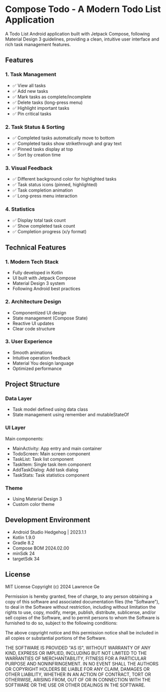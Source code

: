 # Compose Todo - A Modern Todo List Application

A Todo List Android application built with Jetpack Compose, following Material Design 3 guidelines, providing a clean, intuitive user interface and rich task management features.

## Features

### 1. Task Management
- ✅ View all tasks
- ✅ Add new tasks
- ✅ Mark tasks as complete/incomplete
- ✅ Delete tasks (long-press menu)
- ✅ Highlight important tasks
- ✅ Pin critical tasks

### 2. Task Status & Sorting
- ✅ Completed tasks automatically move to bottom
- ✅ Completed tasks show strikethrough and gray text
- ✅ Pinned tasks display at top
- ✅ Sort by creation time

### 3. Visual Feedback
- ✅ Different background color for highlighted tasks
- ✅ Task status icons (pinned, highlighted)
- ✅ Task completion animation
- ✅ Long-press menu interaction

### 4. Statistics
- ✅ Display total task count
- ✅ Show completed task count
- ✅ Completion progress (x/y format)

## Technical Features

### 1. Modern Tech Stack
- Fully developed in Kotlin
- UI built with Jetpack Compose
- Material Design 3 system
- Following Android best practices

### 2. Architecture Design
- Componentized UI design
- State management (Compose State)
- Reactive UI updates
- Clear code structure

### 3. User Experience
- Smooth animations
- Intuitive operation feedback
- Material You design language
- Optimized performance

## Project Structure

### Data Layer
- Task model defined using data class
- State management using remember and mutableStateOf

### UI Layer
Main components:
- MainActivity: App entry and main container
- TodoScreen: Main screen component
- TaskList: Task list component
- TaskItem: Single task item component
- AddTaskDialog: Add task dialog
- TaskStats: Task statistics component

### Theme
- Using Material Design 3
- Custom color theme

## Development Environment

- Android Studio Hedgehog | 2023.1.1
- Kotlin 1.9.0
- Gradle 8.2
- Compose BOM 2024.02.00
- minSdk 24
- targetSdk 34

## License
MIT License
Copyright (c) 2024 Lawrence Ge

Permission is hereby granted, free of charge, to any person obtaining a copy of this software and associated documentation files (the "Software"), to deal in the Software without restriction, including without limitation the rights to use, copy, modify, merge, publish, distribute, sublicense, and/or sell copies of the Software, and to permit persons to whom the Software is furnished to do so, subject to the following conditions:

The above copyright notice and this permission notice shall be included in all copies or substantial portions of the Software.

THE SOFTWARE IS PROVIDED "AS IS", WITHOUT WARRANTY OF ANY KIND, EXPRESS OR IMPLIED, INCLUDING BUT NOT LIMITED TO THE WARRANTIES OF MERCHANTABILITY, FITNESS FOR A PARTICULAR PURPOSE AND NONINFRINGEMENT. IN NO EVENT SHALL THE AUTHORS OR COPYRIGHT HOLDERS BE LIABLE FOR ANY CLAIM, DAMAGES OR OTHER LIABILITY, WHETHER IN AN ACTION OF CONTRACT, TORT OR OTHERWISE, ARISING FROM, OUT OF OR IN CONNECTION WITH THE SOFTWARE OR THE USE OR OTHER DEALINGS IN THE SOFTWARE. 